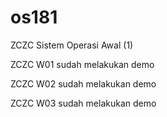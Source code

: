 # os181

ZCZC Sistem Operasi Awal (1)

ZCZC W01 sudah melakukan demo

ZCZC W02 sudah melakukan demo

ZCZC W03 sudah melakukan demo
